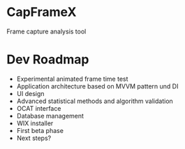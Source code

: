 # CapFrameX
Frame capture analysis tool

# Dev Roadmap
* Experimental animated frame time test
* Application architecture based on MVVM pattern und DI
* UI design
* Advanced statistical methods and algorithm validation
* OCAT interface
* Database management
* WIX installer
* First beta phase
* Next steps?